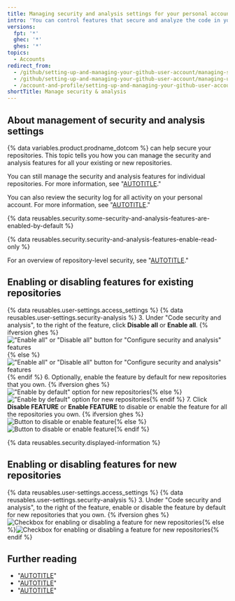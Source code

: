 ```yaml
---
title: Managing security and analysis settings for your personal account
intro: 'You can control features that secure and analyze the code in your projects on {% data variables.product.prodname_dotcom %}.'
versions:
  fpt: '*'
  ghec: '*'
  ghes: '*'
topics:
  - Accounts
redirect_from:
  - /github/setting-up-and-managing-your-github-user-account/managing-security-and-analysis-settings-for-your-user-account
  - /github/setting-up-and-managing-your-github-user-account/managing-user-account-settings/managing-security-and-analysis-settings-for-your-user-account
  - /account-and-profile/setting-up-and-managing-your-github-user-account/managing-user-account-settings/managing-security-and-analysis-settings-for-your-user-account
shortTitle: Manage security & analysis
---
```

## About management of security and analysis settings

{% data variables.product.prodname_dotcom %} can help secure your repositories. This topic tells you how you can manage the security and analysis features for all your existing or new repositories.

You can still manage the security and analysis features for individual repositories. For more information, see "[AUTOTITLE](/repositories/managing-your-repositorys-settings-and-features/enabling-features-for-your-repository/managing-security-and-analysis-settings-for-your-repository)."

You can also review the security log for all activity on your personal account. For more information, see "[AUTOTITLE](/authentication/keeping-your-account-and-data-secure/reviewing-your-security-log)."

{% data reusables.security.some-security-and-analysis-features-are-enabled-by-default %}

{% data reusables.security.security-and-analysis-features-enable-read-only %}

For an overview of repository-level security, see "[AUTOTITLE](/code-security/getting-started/securing-your-repository)."

## Enabling or disabling features for existing repositories

{% data reusables.user-settings.access_settings %}
{% data reusables.user-settings.security-analysis %}
3. Under "Code security and analysis", to the right of the feature, click **Disable all** or **Enable all**.
  {% ifversion ghes %}!["Enable all" or "Disable all" button for "Configure security and analysis" features](/assets/images/enterprise/3.3/settings/security-and-analysis-disable-or-enable-all.png){% else %}!["Enable all" or "Disable all" button for "Configure security and analysis" features](/assets/images/help/settings/security-and-analysis-disable-or-enable-all.png){% endif %}
6. Optionally, enable the feature by default for new repositories that you own.
  {% ifversion ghes %}!["Enable by default" option for new repositories](/assets/images/enterprise/3.3/settings/security-and-analysis-enable-by-default-in-modal.png){% else %}!["Enable by default" option for new repositories](/assets/images/help/settings/security-and-analysis-enable-by-default-in-modal.png){% endif %}
7. Click **Disable FEATURE** or **Enable FEATURE** to disable or enable the feature for all the repositories you own.
  {% ifversion ghes %}![Button to disable or enable feature](/assets/images/enterprise/3.3/settings/security-and-analysis-enable-dependency-graph.png){% else %}![Button to disable or enable feature](/assets/images/help/settings/security-and-analysis-enable-dependency-graph.png){% endif %}

{% data reusables.security.displayed-information %}

## Enabling or disabling features for new repositories

{% data reusables.user-settings.access_settings %}
{% data reusables.user-settings.security-analysis %}
3. Under "Code security and analysis", to the right of the feature, enable or disable the feature by default for new repositories that you own.
  {% ifversion ghes %}![Checkbox for enabling or disabling a feature for new repositories](/assets/images/enterprise/3.3/settings/security-and-analysis-enable-or-disable-feature-checkbox.png){% else %}![Checkbox for enabling or disabling a feature for new repositories](/assets/images/help/settings/security-and-analysis-enable-or-disable-feature-checkbox.png){% endif %}

## Further reading

- "[AUTOTITLE](/code-security/supply-chain-security/understanding-your-software-supply-chain/about-the-dependency-graph)"
- "[AUTOTITLE](/code-security/dependabot/dependabot-alerts/about-dependabot-alerts)"
- "[AUTOTITLE](/code-security/dependabot/dependabot-version-updates)"
